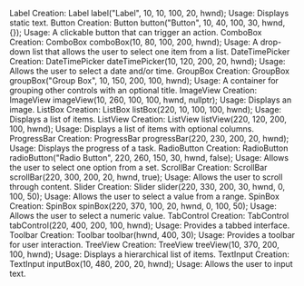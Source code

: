 Label
Creation: Label label("Label", 10, 10, 100, 20, hwnd);
Usage: Displays static text.
Button
Creation: Button button("Button", 10, 40, 100, 30, hwnd, []() {});
Usage: A clickable button that can trigger an action.
ComboBox
Creation: ComboBox comboBox(10, 80, 100, 200, hwnd);
Usage: A drop-down list that allows the user to select one item from a list.
DateTimePicker
Creation: DateTimePicker dateTimePicker(10, 120, 200, 20, hwnd);
Usage: Allows the user to select a date and/or time.
GroupBox
Creation: GroupBox groupBox("Group Box", 10, 150, 200, 100, hwnd);
Usage: A container for grouping other controls with an optional title.
ImageView
Creation: ImageView imageView(10, 260, 100, 100, hwnd, nullptr);
Usage: Displays an image.
ListBox
Creation: ListBox listBox(220, 10, 100, 100, hwnd);
Usage: Displays a list of items.
ListView
Creation: ListView listView(220, 120, 200, 100, hwnd);
Usage: Displays a list of items with optional columns.
ProgressBar
Creation: ProgressBar progressBar(220, 230, 200, 20, hwnd);
Usage: Displays the progress of a task.
RadioButton
Creation: RadioButton radioButton("Radio Button", 220, 260, 150, 30, hwnd, false);
Usage: Allows the user to select one option from a set.
ScrollBar
Creation: ScrollBar scrollBar(220, 300, 200, 20, hwnd, true);
Usage: Allows the user to scroll through content.
Slider
Creation: Slider slider(220, 330, 200, 30, hwnd, 0, 100, 50);
Usage: Allows the user to select a value from a range.
SpinBox
Creation: SpinBox spinBox(220, 370, 100, 20, hwnd, 0, 100, 50);
Usage: Allows the user to select a numeric value.
TabControl
Creation: TabControl tabControl(220, 400, 200, 100, hwnd);
Usage: Provides a tabbed interface.
Toolbar
Creation: Toolbar toolbar(hwnd, 400, 30);
Usage: Provides a toolbar for user interaction.
TreeView
Creation: TreeView treeView(10, 370, 200, 100, hwnd);
Usage: Displays a hierarchical list of items.
TextInput
Creation: TextInput inputBox(10, 480, 200, 20, hwnd);
Usage: Allows the user to input text.
